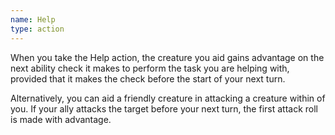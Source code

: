 ```yaml
---
name: Help
type: action
---
```

When you take the Help action, the creature you aid gains advantage on the next ability check
it makes to perform the task you are helping with, provided that it makes the check before the
start of your next turn.

Alternatively, you can aid a friendly creature in attacking a creature within <me-distance length="5" />
of you. If your ally attacks the target before your next turn, the first attack roll is made with
advantage.
